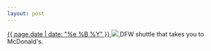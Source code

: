 ```yaml
---
layout: post
---
```


<p>
  <a href="/353">
    <time>{{ page.date | date: "%e %B %Y" }}</time>
    <img src="https://s3.amazonaws.com/life.aaronjgreenberg.com/353.jpg">
  </a>
  DFW shuttle that takes you to McDonald's.
</p>
